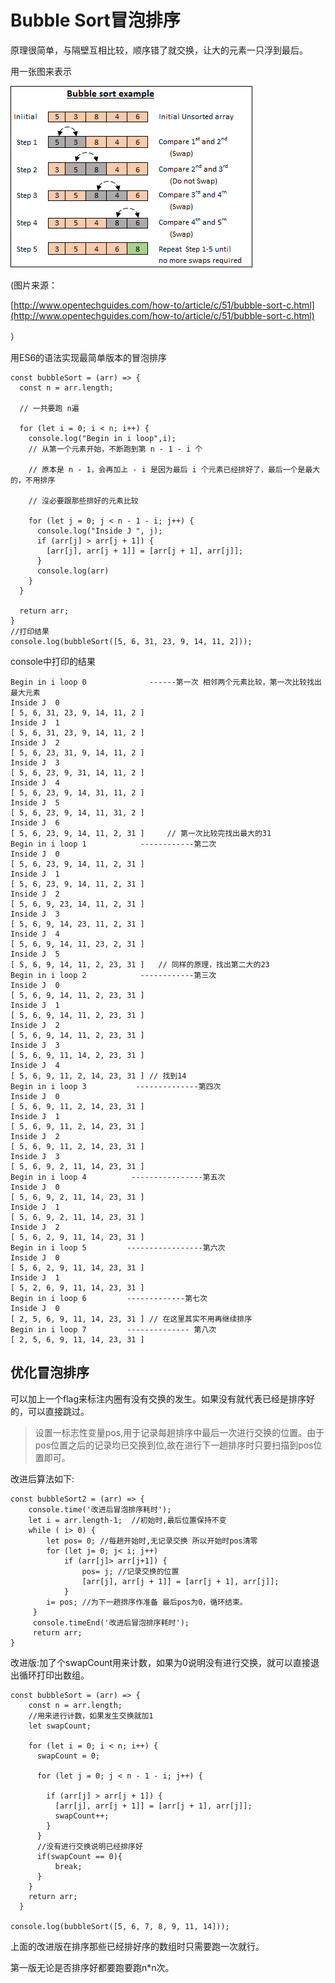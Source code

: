 # Bubble Sort冒泡排序

原理很简单，与隔壁互相比较，顺序错了就交换，让大的元素一只浮到最后。

用一张图来表示

![](/assets/bubble.png)

\(图片来源：

[http://www.opentechguides.com/how-to/article/c/51/bubble-sort-c.html](http://www.opentechguides.com/how-to/article/c/51/bubble-sort-c.html)

）

用ES6的语法实现最简单版本的冒泡排序

```
const bubbleSort = (arr) => {
  const n = arr.length;

  // 一共要跑 n遍

  for (let i = 0; i < n; i++) {
    console.log("Begin in i loop",i);
    // 从第一个元素开始，不断跑到第 n - 1 - i 个

    // 原本是 n - 1，会再加上 - i 是因为最后 i 个元素已经排好了，最后一个是最大的，不用排序

    // 沒必要跟那些排好的元素比较

    for (let j = 0; j < n - 1 - i; j++) {
      console.log("Inside J ", j);
      if (arr[j] > arr[j + 1]) {
        [arr[j], arr[j + 1]] = [arr[j + 1], arr[j]];
      }
      console.log(arr)
    }
  }

  return arr;
}
//打印结果
console.log(bubbleSort([5, 6, 31, 23, 9, 14, 11, 2]));
```

console中打印的结果

```
Begin in i loop 0              ------第一次 相邻两个元素比较，第一次比较找出最大元素
Inside J  0
[ 5, 6, 31, 23, 9, 14, 11, 2 ]
Inside J  1
[ 5, 6, 31, 23, 9, 14, 11, 2 ]
Inside J  2
[ 5, 6, 23, 31, 9, 14, 11, 2 ]
Inside J  3
[ 5, 6, 23, 9, 31, 14, 11, 2 ]
Inside J  4
[ 5, 6, 23, 9, 14, 31, 11, 2 ]
Inside J  5
[ 5, 6, 23, 9, 14, 11, 31, 2 ]
Inside J  6
[ 5, 6, 23, 9, 14, 11, 2, 31 ]     // 第一次比较完找出最大的31
Begin in i loop 1            ------------第二次
Inside J  0
[ 5, 6, 23, 9, 14, 11, 2, 31 ]
Inside J  1
[ 5, 6, 23, 9, 14, 11, 2, 31 ]
Inside J  2
[ 5, 6, 9, 23, 14, 11, 2, 31 ]
Inside J  3
[ 5, 6, 9, 14, 23, 11, 2, 31 ]
Inside J  4
[ 5, 6, 9, 14, 11, 23, 2, 31 ]
Inside J  5
[ 5, 6, 9, 14, 11, 2, 23, 31 ]   // 同样的原理，找出第二大的23
Begin in i loop 2            ------------第三次
Inside J  0
[ 5, 6, 9, 14, 11, 2, 23, 31 ]
Inside J  1
[ 5, 6, 9, 14, 11, 2, 23, 31 ]
Inside J  2
[ 5, 6, 9, 14, 11, 2, 23, 31 ]
Inside J  3
[ 5, 6, 9, 11, 14, 2, 23, 31 ]
Inside J  4
[ 5, 6, 9, 11, 2, 14, 23, 31 ] // 找到14
Begin in i loop 3           --------------第四次
Inside J  0
[ 5, 6, 9, 11, 2, 14, 23, 31 ]
Inside J  1
[ 5, 6, 9, 11, 2, 14, 23, 31 ]
Inside J  2
[ 5, 6, 9, 11, 2, 14, 23, 31 ]
Inside J  3
[ 5, 6, 9, 2, 11, 14, 23, 31 ]
Begin in i loop 4          ----------------第五次
Inside J  0
[ 5, 6, 9, 2, 11, 14, 23, 31 ]
Inside J  1
[ 5, 6, 9, 2, 11, 14, 23, 31 ]
Inside J  2
[ 5, 6, 2, 9, 11, 14, 23, 31 ]
Begin in i loop 5         -----------------第六次
Inside J  0
[ 5, 6, 2, 9, 11, 14, 23, 31 ]
Inside J  1
[ 5, 2, 6, 9, 11, 14, 23, 31 ]
Begin in i loop 6         -------------第七次
Inside J  0
[ 2, 5, 6, 9, 11, 14, 23, 31 ] // 在这里其实不用再继续排序
Begin in i loop 7         -------------- 第八次
[ 2, 5, 6, 9, 11, 14, 23, 31 ]
```

## 优化冒泡排序

可以加上一个flag来标注内圈有没有交换的发生。如果没有就代表已经是排序好的，可以直接跳过。

> 设置一标志性变量pos,用于记录每趟排序中最后一次进行交换的位置。由于pos位置之后的记录均已交换到位,故在进行下一趟排序时只要扫描到pos位置即可。

改进后算法如下:

```
const bubbleSort2 = (arr) => {
    console.time('改进后冒泡排序耗时');
    let i = arr.length-1;  //初始时,最后位置保持不变
    while ( i> 0) {
        let pos= 0; //每趟开始时,无记录交换 所以开始时pos清零
        for (let j= 0; j< i; j++)
            if (arr[j]> arr[j+1]) {
                pos= j; //记录交换的位置
                [arr[j], arr[j + 1]] = [arr[j + 1], arr[j]];
            }
        i= pos; //为下一趟排序作准备 最后pos为0，循环结束。
     }
     console.timeEnd('改进后冒泡排序耗时');
     return arr;
}

```

改进版:加了个swapCount用来计数，如果为0说明没有进行交换，就可以直接退出循环打印出数组。

```
const bubbleSort = (arr) => {
    const n = arr.length;
    //用来进行计数，如果发生交换就加1
    let swapCount;
    
    for (let i = 0; i < n; i++) {
      swapCount = 0;
     
      for (let j = 0; j < n - 1 - i; j++) {
        
        if (arr[j] > arr[j + 1]) {
          [arr[j], arr[j + 1]] = [arr[j + 1], arr[j]];
          swapCount++;
        }
      }
      //没有进行交换说明已经排序好
      if(swapCount == 0){
          break;
      }
    }
    return arr;
  }

console.log(bubbleSort([5, 6, 7, 8, 9, 11, 14]));

```

上面的改进版在排序那些已经排好序的数组时只需要跑一次就行。

第一版无论是否排序好都要跑要跑n\*n次。

